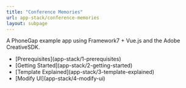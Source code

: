 ```yaml
---
title: "Conference Memories"
url: app-stack/conference-memories
layout: subpage
---
```


<p class="sub-paragraph">A PhoneGap example app using Framework7 + Vue.js and the Adobe CreativeSDK.</p>

<ul class="landing-submenu">
  <li>[Prerequisites](app-stack/1-prerequisites)</li>
  <li>[Getting Started](app-stack/2-getting-started)</li>
  <li>[Template Explained](app-stack/3-template-explained)</li>
  <li>[Modify UI](app-stack/4-modify-ui)</li>
</ul>
